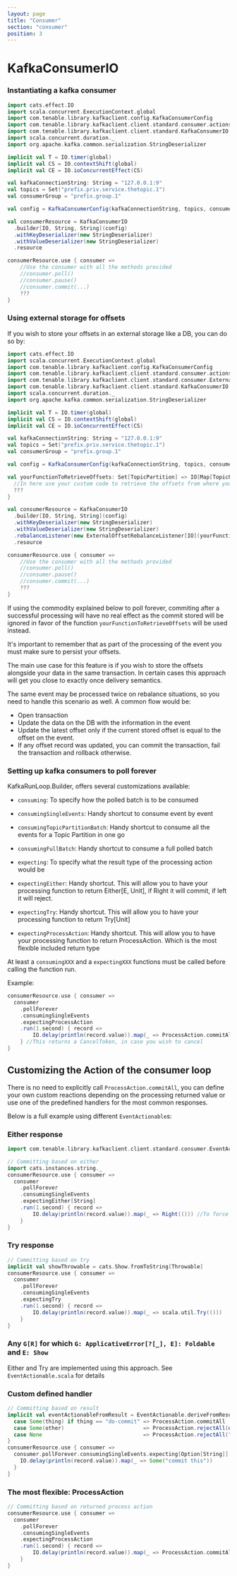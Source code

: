 ```yaml
---
layout: page
title: "Consumer"
section: "consumer"
position: 3
---
```


# KafkaConsumerIO

### Instantiating a kafka consumer

```scala
import cats.effect.IO
import scala.concurrent.ExecutionContext.global
import com.tenable.library.kafkaclient.config.KafkaConsumerConfig
import com.tenable.library.kafkaclient.client.standard.consumer.actions.ProcessAction
import com.tenable.library.kafkaclient.client.standard.KafkaConsumerIO
import scala.concurrent.duration._
import org.apache.kafka.common.serialization.StringDeserializer

implicit val T = IO.timer(global)
implicit val CS = IO.contextShift(global)
implicit val CE = IO.ioConcurrentEffect(CS)

val kafkaConnectionString: String = "127.0.0.1:9"
val topics = Set("prefix.priv.service.thetopic.1")
val consumerGroup = "prefix.group.1"

val config = KafkaConsumerConfig(kafkaConnectionString, topics, consumerGroup, 10.seconds)

val consumerResource = KafkaConsumerIO
  .builder[IO, String, String](config)
  .withKeyDeserializer(new StringDeserializer)
  .withValueDeserializer(new StringDeserializer)
  .resource

consumerResource.use { consumer =>
    //Use the consumer with all the methods provided
    //consumer.poll()
    //consumer.pause()
    //consumer.commit(...)
    ???
}
```

### Using external storage for offsets

If you wish to store your offsets in an external storage like a DB, you can do so by:

```scala
import cats.effect.IO
import scala.concurrent.ExecutionContext.global
import com.tenable.library.kafkaclient.config.KafkaConsumerConfig
import com.tenable.library.kafkaclient.client.standard.consumer.actions.ProcessAction
import com.tenable.library.kafkaclient.client.standard.consumer.ExternalOffsetsRebalanceListener
import com.tenable.library.kafkaclient.client.standard.KafkaConsumerIO
import scala.concurrent.duration._
import org.apache.kafka.common.serialization.StringDeserializer

implicit val T = IO.timer(global)
implicit val CS = IO.contextShift(global)
implicit val CE = IO.ioConcurrentEffect(CS)

val kafkaConnectionString: String = "127.0.0.1:9"
val topics = Set("prefix.priv.service.thetopic.1")
val consumerGroup = "prefix.group.1"

val config = KafkaConsumerConfig(kafkaConnectionString, topics, consumerGroup, 10.seconds)

val yourFunctionToRetrieveOffsets: Set[TopicPartition] => IO[Map[TopicPartition, Option[Long]]] = {
  //In here use your custom code to retrieve the offsets from where you are storing them. E.g.: DB
  ???
}

val consumerResource = KafkaConsumerIO
  .builder[IO, String, String](config)
  .withKeyDeserializer(new StringDeserializer)
  .withValueDeserializer(new StringDeserializer)
  .rebalanceListener(new ExternalOffsetRebalanceListener[IO](yourFunctionToRetrieveOffsets))
  .resource

consumerResource.use { consumer =>
    //Use the consumer with all the methods provided
    //consumer.poll()
    //consumer.pause()
    //consumer.commit(...)
    ???
}
```

If using the commodity explained below to poll forever, commiting after a successful processing will have no real effect as the commit stored will be ignored in favor of the function `yourFunctionToRetrieveOffsets` will be used instead.

It's important to remember that as part of the processing of the event you must make sure to persist your offsets.

The main use case for this feature is if you wish to store the offsets alongside your data in the same transaction. In certain cases this approach will get you close to exactly once delivery semantics. 

The same event may be processed twice on rebalance situations, so you need to handle this scenario as well. A common flow would be:

- Open transaction
- Update the data on the DB with the information in the event
- Update the latest offset only if the current stored offset is equal to the offset on the event.
- If any offset record was updated, you can commit the transaction, fail the transaction and rollback otherwise.

### Setting up kafka consumers to poll forever

KafkaRunLoop.Builder, offers several customizations available:
- `consuming`: To specify how the polled batch is to be consumed
- `consumingSingleEvents`: Handy shortcut to consume event by event
- `consumingTopicPartitionBatch`: Handy shortcut to consume all the events for a Topic Partition in one go
- `consumingFullBatch`: Handy shortcut to consume a full polled batch

- `expecting`: To specify what the result type of the processing action would be
- `expectingEither`: Handy shortcut. This will allow you to have your processing function to return Either[E, Unit], if Right it will commit, if left it will reject.
- `expectingTry`: Handy shortcut. This will allow you to have your processing function to return Try[Unit]
- `expectingProcessAction`: Handy shortcut. This will allow you to have your processing function to return ProcessAction. Which is the most flexible included return type

At least a `consumingXXX` and a `expectingXXX` functions must be called before calling the function run.

Example:

```scala
consumerResource.use { consumer =>
  consumer
    .pollForever
    .consumingSingleEvents
    .expectingProcessAction
    .run(1.second) { record =>
        IO.delay(println(record.value)).map(_ => ProcessAction.commitAll)
    } //This returns a CancelToken, in case you wish to cancel
}
```

## Customizing the Action of the consumer loop

There is no need to explicitly call `ProcessAction.commitAll`, you can define your own custom reactions depending on the processing returned value or use one of the predefined handlers for the most common responses.

Below is a full example using different `EventActionable`s:

### Either response
```scala
import com.tenable.library.kafkaclient.client.standard.consumer.EventActionable

// Committing based on either
import cats.instances.string._
consumerResource.use { consumer =>
  consumer
    .pollForever
    .consumingSingleEvents
    .expectingEither[String]
    .run(1.second) { record =>
        IO.delay(println(record.value)).map(_ => Right(())) //To force commit. Use left to reject.
    }
}
```

### Try response
```scala
// Committing based on try
implicit val showThrowable = cats.Show.fromToString[Throwable]
consumerResource.use { consumer =>
  consumer
    .pollForever
    .consumingSingleEvents
    .expectingTry
    .run(1.second) { record =>
        IO.delay(println(record.value)).map(_ => scala.util.Try(()))
    }
}
```

### Any `G[R]` for which `G: ApplicativeError[?[_], E]: Foldable` and `E: Show`

Either and Try are implemented using this approach.
See `EventActionable.scala` for details

### Custom defined handler
```scala
// Committing based on result
implicit val eventActionableFromResult = EventActionable.deriveFromResult[Option[String]] {
  case Some(thing) if thing == "do-commit" => ProcessAction.commitAll
  case Some(other)                         => ProcessAction.rejectAll(other)
  case None                                => ProcessAction.rejectAll("nope")
}
consumerResource.use { consumer =>
  consumer.pollForever.consumingSingleEvents.expecting[Option[String]].run(1.second) { record =>
    IO.delay(println(record.value)).map(_ => Some("commit this"))
  }
}
```

### The most flexible: ProcessAction
```scala
// Committing based on returned process action
consumerResource.use { consumer =>
  consumer
    .pollForever
    .consumingSingleEvents
    .expectingProcessAction
    .run(1.second) { record =>
        IO.delay(println(record.value)).map(_ => ProcessAction.commitAll)
    }
}
```


